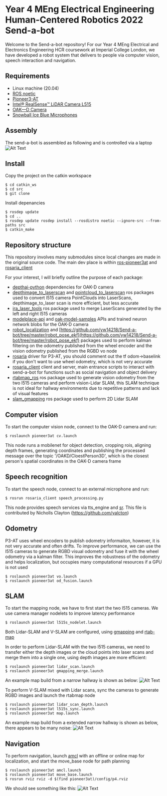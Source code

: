 # Year 4 MEng Electrical Engineering Human-Centered Robotics 2022 Send-a-bot

Welcome to the Send-a-bot repository! For our Year 4 MEng Electrical and Electronics Engineering HCR coursework at Imperial College London, we have developed a robot system that delivers to people via computer vision, speech interaction and navigation.

## Requirements

- Linux machine (20.04)
- [ROS noetic](http://wiki.ros.org/noetic)
- [Pioneer3-AT](https://www.generationrobots.com/media/Pioneer3AT-P3AT-RevA-datasheet.pdf)
- [Intel® RealSense™ LiDAR Camera L515](https://www.intelrealsense.com/lidar-camera-l515/)
- [OAK—D Camera](https://store.opencv.ai/products/oak-d)
- [Snowball Ice Blue Microphones](https://www.bluemic.com/en-gb/products/snowball/)

## Assembly

The send-a-bot is assembled as following and is controlled via a laptop
![Alt Text](https://github.com/yw14218/Send-a-bot/blob/master/doc/thumbnail_Image.jpg)

## Install
Copy the project on the catkin workspace

```
$ cd catkin_ws
$ cd src
$ git clone
```

Install depenancies

``` 
$ rosdep update
$ cd ..
$ rosdep update rosdep install --rosdistro noetic --ignore-src --from-paths src
$ catkin_make
```

## Repository structure
This repository involves many submodules since local changes are made in the original source code. The main dev place is within [ros-pioneer3at](https://github.com/yw14218/Send-a-bot/tree/master/ros-pioneer3at/launch) and [rosaria_client](https://github.com/yw14218/Send-a-bot/tree/master/rosaria_client/src)

For your interest, I will briefly outline the purpose of each package:
- [depthai-python](https://github.com/yw14218/Send-a-bot/tree/master/depthai-python) dependencies for OAK-D camera
- [depthimage_to_laserscan](https://github.com/yw14218/Send-a-bot/tree/master/depthimage_to_laserscan) and [pointcloud_to_laserscan](https://github.com/yw14218/Send-a-bot/tree/master/pointcloud_to_laserscan) ros packages used to convert l515 camera PointClouds into LaserScans, depthimage_to_laser scan is more efficient, but less accurate
- [ira_laser_tools](http://wiki.ros.org/ira_laser_tools) ros package used to merge LaserScans generated by the left and right l515 cameras
- [modelplace-api](https://github.com/yw14218/Send-a-bot/tree/master/modelplace-api) and [oak-model-samples](https://github.com/yw14218/Send-a-bot/tree/master/oak-model-samples) APIs and trained neuron network blobs for the OAK-D camera
- [robot_localization](http://docs.ros.org/en/melodic/api/robot_localization/html/index.html) and [https://github.com/yw14218/Send-a-bot/tree/master/robot_pose_ekf](https://github.com/yw14218/Send-a-bot/tree/master/robot_pose_ekf) packages used to perform kalman filtering on the odometry published from the wheel encoder and the vision odometry published from the RGBD vo node
- [rosaria](https://github.com/yw14218/Send-a-bot/tree/master/rosaria) driver for P3-AT, you should comment out the tf odom->baselink if you don't want to use wheel odometry, which is not very accurate
- [rosaria_client](https://github.com/yw14218/Send-a-bot/tree/master/rosaria_client) client and server, main entrance scripts to interact with send-a-bot for functions such as social navigation and object delivery
- [rtabmap_ros](https://github.com/yw14218/Send-a-bot/tree/master/rtabmap_ros) ros package used to generate vision odometry from the two l515 cameras and perform vision-Lidar SLAM, this SLAM technique is not ideal for hallway environments due to repetitive patterns and lack of visual features 
- [slam_gmapping](https://github.com/yw14218/Send-a-bot/tree/master/slam_gmapping) ros package used to perform 2D Lidar SLAM

## Computer vision

To start the computer vision node, connect to the OAK-D camera and run:
```
$ roslaunch pioneer3at cv.launch
```
This node runs a mobilenet for object detection, cropping rois, aligning depth frames, generating coordinates and publishing the processed message over the topic '/OAKD/CloestPerson3D', which is the closest person's spatial coordinates in the OAK-D camera frame

## Speech recognition

To start the speech node, connect to an external microphone and run:
```
$ rosrun rosaria_client speech_processing.py
```
This node provides speech services via tts_engine and [sr](https://pypi.org/project/SpeechRecognition/). This file is contributed by Nicholls Clayton (https://github.com/yalcton)

## Odometry

P3-AT uses wheel encoders to publish odometry informaiton, however, it is not very accurate and often drifts. To improve performance, we can use the l515 cameras to generate RGBD visual odometry and fuse it with the wheel odometry via a kalman filter. This improves the robustness of the odometry and helps localization, but occupies many computational resources if a GPU is not used

```
$ roslaunch pioneer3at vo.launch
$ roslaunch pioneer3at od_fusion.launch
```

## SLAM

To start the mapping node, we have to first start the two l515 cameras. We use camera manager nodelets to improve latency performance
```
$ roslaunch pioneer3at l515s_nodelet.launch
```

Both Lidar-SLAM and V-SLAM are configured, using [gmapping](http://wiki.ros.org/gmapping) and [rtab-map](http://introlab.github.io/rtabmap/)

In order to perform Lidar-SLAM with the two l515 cameras, we need to transfer either the depth images or the cloud points into laser scans and merge them into a single one, using depth images are more efficient:
```
$ roslaunch pioneer3at lidar_scan.launch
$ roslaunch pioneer3at gmapping_merge.launch
```

An example map build from a narrow hallway is shown as below: 
![Alt Text](https://github.com/yw14218/Send-a-bot/blob/master/doc/8.png)

To perform V-SLAM mixed with Lidar scans, sync the cameras to generate RGBD images and launch the rtabmap node
```
$ roslaunch pioneer3at lidar_scan_depth.launch
$ roslaunch pioneer3at l515s_sync.launch
$ roslaunch pioneer3at map.launch
```

An example map build from a extended narrow hallway is shown as below, there appears to be many noise: 
![Alt Text](https://github.com/yw14218/Send-a-bot/blob/master/doc/8.png)

## Navigation

To perform navigation, launch [amcl](http://wiki.ros.org/amcl) with an offline or online map for localization, and start the move_base node for path planning

```
$ roslaunch pioneer3at amcl.launch
$ roslaunch pioneer3at move_base.launch
$ rosrun rviz rviz -d $(find pioneer3at)/config/p4.rviz
```

We should see something like this:
![Alt Text](https://github.com/yw14218/Send-a-bot/blob/master/doc/2.png)


